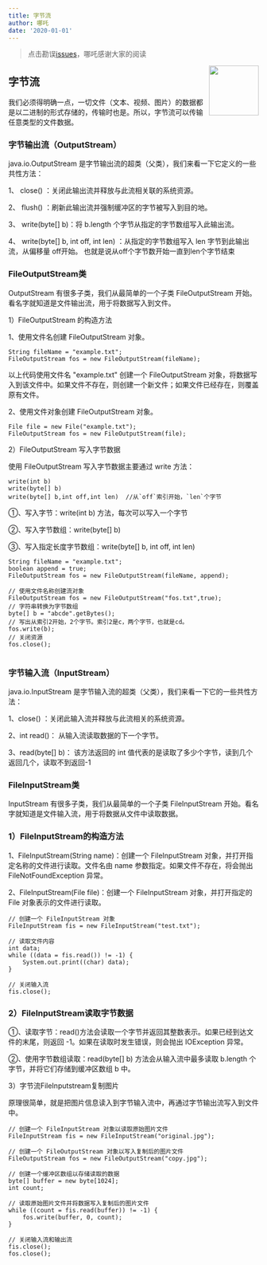 ```yaml
---
title: 字节流
author: 哪吒
date: '2020-01-01'
---
```


> 点击勘误[issues](https://github.com/webVueBlog/JavaPlusDoc/issues)，哪吒感谢大家的阅读

<img align="right" width="100" src="https://cdn.jsdelivr.net/gh/YunYouJun/yun/images/yun-alpha-compressed.png">

## 字节流

我们必须得明确一点，一切文件（文本、视频、图片）的数据都是以二进制的形式存储的，传输时也是。所以，字节流可以传输任意类型的文件数据。

### 字节输出流（OutputStream）

java.io.OutputStream 是字节输出流的超类（父类），我们来看一下它定义的一些共性方法：

1、 close() ：关闭此输出流并释放与此流相关联的系统资源。

2、 flush() ：刷新此输出流并强制缓冲区的字节被写入到目的地。

3、 write(byte[] b)：将 b.length 个字节从指定的字节数组写入此输出流。

4、 write(byte[] b, int off, int len) ：从指定的字节数组写入 len 字节到此输出流，从偏移量 off开始。 也就是说从off个字节数开始一直到len个字节结束

### FileOutputStream类

OutputStream 有很多子类，我们从最简单的一个子类 FileOutputStream 开始。看名字就知道是文件输出流，用于将数据写入到文件。

1）FileOutputStream 的构造方法

1、使用文件名创建 FileOutputStream 对象。

```
String fileName = "example.txt";
FileOutputStream fos = new FileOutputStream(fileName);
```

以上代码使用文件名 "example.txt" 创建一个 FileOutputStream 对象，将数据写入到该文件中。如果文件不存在，则创建一个新文件；如果文件已经存在，则覆盖原有文件。

2、使用文件对象创建 FileOutputStream 对象。

```
File file = new File("example.txt");
FileOutputStream fos = new FileOutputStream(file);
```

2）FileOutputStream 写入字节数据

使用 FileOutputStream 写入字节数据主要通过 write 方法：

```
write(int b)
write(byte[] b)
write(byte[] b,int off,int len)  //从`off`索引开始，`len`个字节
```

①、写入字节：write(int b) 方法，每次可以写入一个字节

②、写入字节数组：write(byte[] b)

③、写入指定长度字节数组：write(byte[] b, int off, int len)

```
String fileName = "example.txt";
boolean append = true;
FileOutputStream fos = new FileOutputStream(fileName, append);
```

```
// 使用文件名称创建流对象
FileOutputStream fos = new FileOutputStream("fos.txt",true);     
// 字符串转换为字节数组
byte[] b = "abcde".getBytes();
// 写出从索引2开始，2个字节。索引2是c，两个字节，也就是cd。
fos.write(b);
// 关闭资源
fos.close();


```

### 字节输入流（InputStream）

java.io.InputStream 是字节输入流的超类（父类），我们来看一下它的一些共性方法：

1、close() ：关闭此输入流并释放与此流相关的系统资源。

2、int read()： 从输入流读取数据的下一个字节。

3、read(byte[] b)： 该方法返回的 int 值代表的是读取了多少个字节，读到几个返回几个，读取不到返回-1

### FileInputStream类

InputStream 有很多子类，我们从最简单的一个子类 FileInputStream 开始。看名字就知道是文件输入流，用于将数据从文件中读取数据。

### 1）FileInputStream的构造方法

1、FileInputStream(String name)：创建一个 FileInputStream 对象，并打开指定名称的文件进行读取。文件名由 name 参数指定。如果文件不存在，将会抛出 FileNotFoundException 异常。

2、FileInputStream(File file)：创建一个 FileInputStream 对象，并打开指定的 File 对象表示的文件进行读取。

```
// 创建一个 FileInputStream 对象
FileInputStream fis = new FileInputStream("test.txt");

// 读取文件内容
int data;
while ((data = fis.read()) != -1) {
    System.out.print((char) data);
}

// 关闭输入流
fis.close();
```

### 2）FileInputStream读取字节数据

①、读取字节：read()方法会读取一个字节并返回其整数表示。如果已经到达文件的末尾，则返回 -1。如果在读取时发生错误，则会抛出 IOException 异常。

②、使用字节数组读取：read(byte[] b) 方法会从输入流中最多读取 b.length 个字节，并将它们存储到缓冲区数组 b 中。

3）字节流FileInputstream复制图片

原理很简单，就是把图片信息读入到字节输入流中，再通过字节输出流写入到文件中。

```
// 创建一个 FileInputStream 对象以读取原始图片文件
FileInputStream fis = new FileInputStream("original.jpg");

// 创建一个 FileOutputStream 对象以写入复制后的图片文件
FileOutputStream fos = new FileOutputStream("copy.jpg");

// 创建一个缓冲区数组以存储读取的数据
byte[] buffer = new byte[1024];
int count;

// 读取原始图片文件并将数据写入复制后的图片文件
while ((count = fis.read(buffer)) != -1) {
    fos.write(buffer, 0, count);
}

// 关闭输入流和输出流
fis.close();
fos.close();
```

